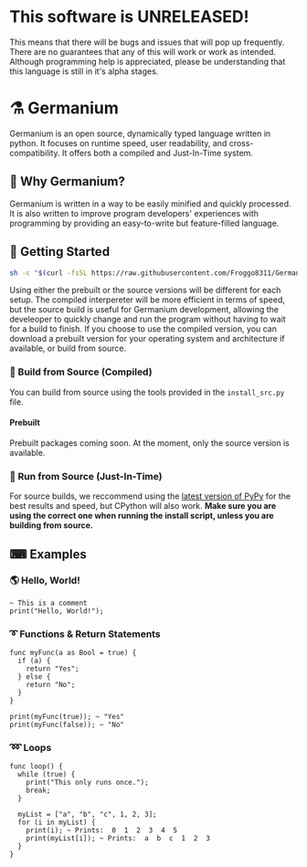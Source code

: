 # <strong>This software is UNRELEASED!</strong>
This means that there will be bugs and issues that will pop up
frequently. There are no guarantees that any of this will work
or work as intended. Although programming help is appreciated,
please be understanding that this language is still in it's
alpha stages.

# ⚗ Germanium
Germanium is an open source, dynamically typed language written
in python. It focuses on runtime speed, user readability, and
cross-compatibility. It offers both a compiled and Just-In-Time
system.

## 🤨 Why Germanium?
Germanium is written in a way to be easily minified and quickly
processed. It is also written to improve program developers' 
experiences with programming by providing an easy-to-write but
feature-filled language.

## 🔬 Getting Started
```bash
sh -c "$(curl -fsSL https://raw.githubusercontent.com/Froggo8311/Germanium/main/tools/web-install.sh)"
```
Using either the prebuilt or the source versions will be different
for each setup. The compiled interpereter will be more efficient
in terms of speed, but the source build is useful for Germanium
development, allowing the develeoper to quickly change and run the
program without having to wait for a build to finish. If you choose to
use the compiled version, you can download a prebuilt version for
your operating system and architecture if available, or build from
source.

### 🔭 Build from Source (Compiled)
You can build from source using the tools provided in the 
`install_src.py` file.

#### Prebuilt
Prebuilt packages coming soon. At the moment, only the source version
is available.



### 🧪 Run from Source (Just-In-Time)
For source builds, we reccommend using the
[latest version of PyPy](https://www.pypy.org/download.html)
for the best results and speed, but CPython will also work.
<strong>Make sure you are using the correct one when running the
install script, unless you are building from source.</strong>

## ⌨ Examples
### 🌎 Hello, World!
```ge
~ This is a comment
print("Hello, World!");
```

### ➰ Functions & Return Statements
```ge
func myFunc(a as Bool = true) {
  if (a) {
    return "Yes";
  } else {
    return "No";
  }
}

print(myFunc(true)); ~ "Yes"
print(myFunc(false)); ~ "No"
```

### ➿ Loops
```ge
func loop() {
  while (true) {
    print("This only runs once.");
    break;
  }
  
  myList = ["a", "b", "c", 1, 2, 3];
  for (i in myList) {
    print(i); ~ Prints:  0  1  2  3  4  5
    print(myList[i]); ~ Prints:  a  b  c  1  2  3
  }
}
```

